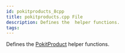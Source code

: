 ```yaml
---
id: pokitproducts_8cpp
title: pokitproducts.cpp File
description: Defines the  helper functions.
tags:
---
```

Defines the <a href="pokitproducts_8h_1a0c4f628f68ce0432a6db11681a41fda4">PokitProduct</a> helper functions.
